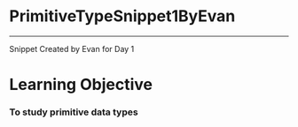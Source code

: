 # PrimitiveTypeSnippet1ByEvan
----
Snippet Created by Evan for Day 1

# Learning Objective

### To study primitive data types
